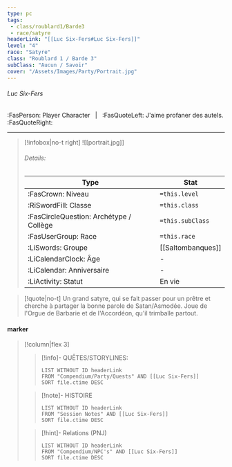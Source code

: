 ```yaml
---
type: pc
tags:
 - class/roublard1/Barde3
 - race/satyre
headerLink: "[[Luc Six-Fers#Luc Six-Fers]]"
level: "4"
race: "Satyre"
class: "Roublard 1 / Barde 3"
subClass: "Aucun / Savoir"
cover: "/Assets/Images/Party/Portrait.jpg"
---
```


###### Luc Six-Fers
:FasPerson: Player Character &nbsp; | &nbsp; :FasQuoteLeft: J'aime profaner des autels. :FasQuoteRight:
___
> [!infobox|no-t right]
> ![[portrait.jpg]]
> ###### Details:
> | Type | Stat |
> | ---- | ---- |
> | :FasCrown: Niveau   | `=this.level` |
> | :RiSwordFill: Classe |  `=this.class`|
> | :FasCircleQuestion: Archétype / Collège |  `=this.subClass`|
> |  :FasUserGroup: Race |  `=this.race`|
> |  :LiSwords: Groupe |  [[Saltombanques]] |
> |  :LiCalendarClock: Âge | - |
> |  :LiCalendar: Anniversaire | - |
> | :LiActivity: Statut | En vie |

> [!quote|no-t]
> Un grand satyre, qui se fait passer pour un prêtre et cherche à partager la bonne parole de Satan/Asmodée. Joue de l'Orgue de Barbarie et de l'Accordéon, qu'il trimballe partout. 
 
#### marker
> [!column|flex 3]
>> [!info]- QUÊTES/STORYLINES:
>>```dataview
>>LIST WITHOUT ID headerLink
>>FROM "Compendium/Party/Quests" AND [[Luc Six-Fers]]
>>SORT file.ctime DESC
>
>>[!note]- HISTOIRE
>>```dataview
>>LIST WITHOUT ID headerLink
>>FROM "Session Notes" AND [[Luc Six-Fers]]
>>SORT file.ctime DESC
>
>>[!hint]- Relations (PNJ)
>>```dataview
>>LIST WITHOUT ID headerLink
>>FROM "Compendium/NPC's" AND [[Luc Six-Fers]]
>>SORT file.ctime DESC
>>
```image-layout-masonry-3

```